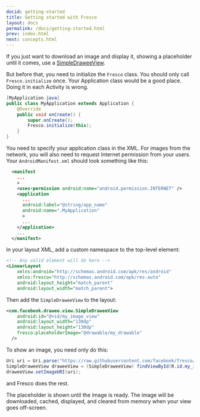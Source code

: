 ```yaml
---
docid: getting-started
title: Getting started with Fresco
layout: docs
permalink: /docs/getting-started.html
prev: index.html
next: concepts.html
---
```


If you just want to download an image and display it, showing a placeholder until it comes, use a [SimpleDraweeView](../javadoc/reference/com/facebook/drawee/view/SimpleDraweeView.html).

But before that, you need to initialize the `Fresco` class. You should only call `Fresco.initialize` once. Your Application class would be a good place. Doing it in each Activity is wrong.

```java
[MyApplication.java]
public class MyApplication extends Application {
	@Override
	public void onCreate() {
		super.onCreate();
		Fresco.initialize(this);
	}
}
```

You need to specify your application class in the XML. For images from the network, you will also need to request Internet permission from your users. Your ```AndroidManifest.xml``` should look something like this:

```xml
  <manifest
    ...
    >
    <uses-permission android:name="android.permission.INTERNET" />
    <application
      ...
      android:label="@string/app_name"
      android:name=".MyApplication"
      >
      ...
    </application>
    ...
  </manifest>
```


In your layout XML, add a custom namespace to the top-level element:

```xml
<!-- Any valid element will do here -->
<LinearLayout
    xmlns:android="http://schemas.android.com/apk/res/android"
    xmlns:fresco="http://schemas.android.com/apk/res-auto"
    android:layout_height="match_parent"
    android:layout_width="match_parent">
```

Then add the ```SimpleDraweeView``` to the layout:

```xml
<com.facebook.drawee.view.SimpleDraweeView
    android:id="@+id/my_image_view"
    android:layout_width="130dp"
    android:layout_height="130dp"
    fresco:placeholderImage="@drawable/my_drawable"
  />
```

To show an image, you need only do this:

```java
Uri uri = Uri.parse("https://raw.githubusercontent.com/facebook/fresco/gh-pages/static/fresco-logo.png");
SimpleDraweeView draweeView = (SimpleDraweeView) findViewById(R.id.my_image_view);
draweeView.setImageURI(uri);
```
and Fresco does the rest.

The placeholder is shown until the image is ready. The image will be downloaded, cached, displayed, and cleared from memory when your view goes off-screen.
